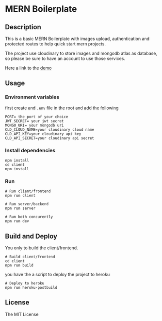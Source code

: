 # MERN Boilerplate

## Description

This is a basic MERN Boilerplate with images upload, authentication and protected routes to help quick start mern projects.

The project use cloudinary to store images and mongodb atlas as database, so please be sure to have an account to use those services.

Here a link to the [demo](https://mern-boilerplate-052021.herokuapp.com/)

## Usage

### Environment variables

first create and `.env` file in the root and add the following

```
PORT= the port of your choice
JWT_SECRET= your jwt secret
MONGO_URI= your mongodb uri
CLD_CLOUD_NAME=your cloudinary cloud name
CLD_API_KEY=your cloudinary api key
CLD_API_SECRET=your cloudinary api secret
```

### Install dependencies

```
npm install
cd client 
npm install
```

### Run

```
# Run client/frontend
npm run client

# Run server/backend
npm run server

# Run both concurently
npm run dev
```

## Build and Deploy

You only to build the client/frontend.

```
# Build client/frontend
cd client
npm run build
```

you have the a script to deploy the project to heroku

```
# Deploy to heroku
npm run heroku-postbuild
```

## License
The MIT License
